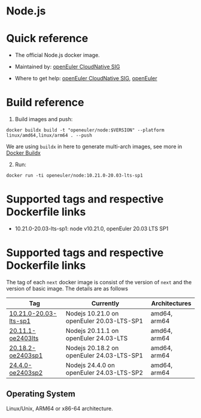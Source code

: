 # Node.js 

# Quick reference

- The official Node.js docker image.

- Maintained by: [openEuler CloudNative SIG](https://gitee.com/openeuler/cloudnative)

- Where to get help: [openEuler CloudNative SIG](https://gitee.com/openeuler/cloudnative), [openEuler](https://gitee.com/openeuler/community)

# Build reference

1. Build images and push:
```shell
docker buildx build -t "openeuler/node:$VERSION" --platform linux/amd64,linux/arm64 . --push
```

We are using `buildx` in here to generate multi-arch images, see more in [Docker Buildx](https://docs.docker.com/buildx/working-with-buildx/)

2. Run:
```shell
docker run -ti openeuler/node:10.21.0-20.03-lts-sp1
```

# Supported tags and respective Dockerfile links

- 10.21.0-20.03-lts-sp1: node v10.21.0, openEuler 20.03 LTS SP1

# Supported tags and respective Dockerfile links
The tag of each `next` docker image is consist of the version of `next` and the version of basic image. The details are as follows

| Tag                                                                                                                                   | Currently                                 | Architectures |
|---------------------------------------------------------------------------------------------------------------------------------------|-------------------------------------------|---------------|
| [10.21.0-20.03-lts-sp1](https://gitee.com/openeuler/openeuler-docker-images/blob/master/Others/node/10.21.0/20.03-lts-sp1/Dockerfile) | Nodejs 10.21.0 on openEuler 20.03-LTS-SP1 | amd64, arm64  |
| [20.11.1-oe2403lts](https://gitee.com/openeuler/openeuler-docker-images/blob/master/Others/node/20.11.1/24.03-lts/Dockerfile)         | Nodejs 20.11.1 on openEuler 24.03-LTS     | amd64, arm64  |
| [20.18.2-oe2403sp1](https://gitee.com/openeuler/openeuler-docker-images/blob/master/Others/node/20.18.2/24.03-lts-sp1/Dockerfile)     | Nodejs 20.18.2 on openEuler 24.03-LTS-SP1 | amd64, arm64  |
| [24.4.0-oe2403sp2](https://gitee.com/openeuler/openeuler-docker-images/blob/master/Others/node/24.4.0/24.03-lts-sp2/Dockerfile)       | Nodejs 24.4.0 on openEuler 24.03-LTS-SP2  | amd64, arm64  |


## Operating System
Linux/Unix, ARM64 or x86-64 architecture.

